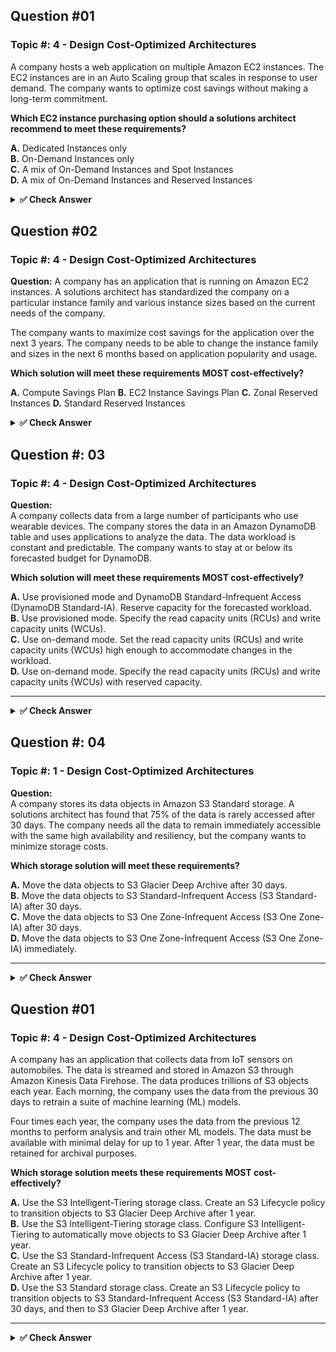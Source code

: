 ## Question #01  
### Topic #: 4 - Design Cost-Optimized Architectures

A company hosts a web application on multiple Amazon EC2 instances. The EC2 instances are in an Auto Scaling group that scales in response to user demand. The company wants to optimize cost savings without making a long-term commitment.

**Which EC2 instance purchasing option should a solutions architect recommend to meet these requirements?**

**A.** Dedicated Instances only  
**B.** On-Demand Instances only  
**C.** A mix of On-Demand Instances and Spot Instances  
**D.** A mix of On-Demand Instances and Reserved Instances  

<details>
<summary><strong>✅ Check Answer</strong></summary>

**Correct Answer: C. A mix of On-Demand Instances and Spot Instances**

**Explanation:**  
- **Spot Instances** offer significant cost savings (up to 90%) and are ideal for stateless, flexible, or fault-tolerant workloads.  
- **On-Demand Instances** provide reliability and are used for the baseline needs.  
- This mix allows the application to remain cost-efficient and scalable without committing to long-term contracts like Reserved Instances.

### 📚 Reference (Official AWS Documentation):
- [Auto Scaling Groups with Multiple Instance Types and Purchase Options – AWS Docs](https://docs.aws.amazon.com/autoscaling/ec2/userguide/ec2-auto-scaling-mixed-instances-groups.html)
- [Amazon EC2 Instance Purchasing Options – AWS Docs](https://docs.aws.amazon.com/AWSEC2/latest/UserGuide/instance-purchasing-options.html)

</details>

## Question #02  
### Topic #: 4 - Design Cost-Optimized Architectures

**Question:** 
 A company has an application that is running on Amazon EC2 instances. A solutions architect has standardized the company on a particular instance family and various instance sizes based on the current needs of the company.

The company wants to maximize cost savings for the application over the next 3 years. The company needs to be able to change the instance family and sizes in the next 6 months based on application popularity and usage.

**Which solution will meet these requirements MOST cost-effectively?**

**A.** Compute Savings Plan
**B.** EC2 Instance Savings Plan
**C.** Zonal Reserved Instances
**D.** Standard Reserved Instances

<details>
<summary><strong>✅ Check Answer</strong></summary>

**✅ Correct Answer: A. Compute Savings Plan**

### ✔ Why Compute Savings Plan?

| Requirement                              | Benefit with Compute Savings Plan |
|------------------------------------------|-----------------------------------|
| Maximize cost savings                    | Up to **66% discount** vs On-Demand pricing |
| Flexibility across instance families     | Applies to **any instance family**, size, OS, or region |
| Anticipating usage pattern changes       | Ideal for unpredictable workloads |
| Lower management overhead                | No manual reservations or tracking needed |

## ❌ Why not the other options?

- **B. EC2 Instance Savings Plan**
  - Locked to a specific **instance family** within a region.
  - Less flexible than Compute Savings Plan.

- **C. Zonal Reserved Instances**
  - Tied to a specific **Availability Zone**.
  - No flexibility to change instance types or zones.

- **D. Standard Reserved Instances**
  - Locked to specific **instance types and configurations**.
  - Most cost-effective only when workloads are very stable and predictable.

---

Let me know if you'd like this saved as a file or want to add a table of contents, diagrams, or more examples!

### 🔗 References:

- AWS Docs – [Amazon S3 File Gateway](https://docs.aws.amazon.com/filegateway/latest/filefsxw/what-is-file-gateway.html)  

</details>

## Question #: 03
### Topic #: 4 - Design Cost-Optimized Architectures

**Question:**  
A company collects data from a large number of participants who use wearable devices. The company stores the data in an Amazon DynamoDB table and uses applications to analyze the data. The data workload is constant and predictable. The company wants to stay at or below its forecasted budget for DynamoDB.

**Which solution will meet these requirements MOST cost-effectively?**

**A.** Use provisioned mode and DynamoDB Standard-Infrequent Access (DynamoDB Standard-IA). Reserve capacity for the forecasted workload.  
**B.** Use provisioned mode. Specify the read capacity units (RCUs) and write capacity units (WCUs).  
**C.** Use on-demand mode. Set the read capacity units (RCUs) and write capacity units (WCUs) high enough to accommodate changes in the workload.  
**D.** Use on-demand mode. Specify the read capacity units (RCUs) and write capacity units (WCUs) with reserved capacity.

---

<details>
<summary><strong>✅ Check Answer</strong></summary>

---

### ✅ Correct Answer: **B. Use provisioned mode. Specify the read capacity units (RCUs) and write capacity units (WCUs).**

---

### 📘 Explanation:

Since the company’s workload is **constant and predictable**, the most **cost-effective** approach is to use **provisioned mode**. In this mode, you can manually define the required RCUs and WCUs to match the expected usage. This allows tighter control over costs and avoids overprovisioning.

#### ✅ Why Option B is Correct:
- **Provisioned mode** fits **predictable workloads**, offering the ability to reserve just enough capacity.
- Avoids the overhead of on-demand costs.
- Allows the company to **stay within budget** by avoiding unnecessary scaling or unpredictable usage charges.

#### 🚫 Why not the others?

- **A.** Incorrect: DynamoDB Standard-IA is meant for **infrequently accessed** data, but the data here is **frequently accessed**, so this storage class is not appropriate.
- **C.** Incorrect: On-demand mode auto-scales, which is better for unpredictable workloads, and may be **more costly** for consistent workloads.
- **D.** Incorrect: On-demand mode does **not** allow manual specification of RCUs/WCUs or use reserved capacity, so the suggestion is technically invalid.

---

### 🔗 References:

- AWS Docs – [DynamoDB Read/Write Capacity Modes](https://docs.aws.amazon.com/amazondynamodb/latest/developerguide/HowItWorks.ReadWriteCapacityMode.html)  
- AWS Docs – [DynamoDB Table Classes](https://docs.aws.amazon.com/amazondynamodb/latest/developerguide/table-class.html)  
</details>

## Question #: 04
### Topic #: 1 - Design Cost-Optimized Architectures

**Question:**  
A company stores its data objects in Amazon S3 Standard storage. A solutions architect has found that 75% of the data is rarely accessed after 30 days. The company needs all the data to remain immediately accessible with the same high availability and resiliency, but the company wants to minimize storage costs.

**Which storage solution will meet these requirements?**

**A.** Move the data objects to S3 Glacier Deep Archive after 30 days.  
**B.** Move the data objects to S3 Standard-Infrequent Access (S3 Standard-IA) after 30 days.  
**C.** Move the data objects to S3 One Zone-Infrequent Access (S3 One Zone-IA) after 30 days.  
**D.** Move the data objects to S3 One Zone-Infrequent Access (S3 One Zone-IA) immediately.

---
<details>
<summary><strong>✅ Check Answer</strong></summary>
---
### ✅ Correct Answer: **B. Move the data objects to S3 Standard-Infrequent Access (S3 Standard-IA) after 30 days.**

---

### 📘 Explanation:

#### ✅ Why Option B is Correct:
- **S3 Standard-IA** is designed for data that is **accessed less frequently but must be immediately accessible** when needed.
- It offers the **same high durability and availability** as S3 Standard, but at a **lower cost** for storage and a slightly higher cost for retrieval.
- Perfect for **rarely accessed data** that still needs **high resiliency and immediate access** — exactly matching the use case described.
- You can automate this using **S3 Lifecycle policies** to transition data to Standard-IA after 30 days.

#### 🚫 Why not the others?

- **A.** S3 Glacier Deep Archive is for **archival** storage. Data is **not immediately accessible** — retrieval takes hours.
- **C. & D.** S3 One Zone-IA is cheaper but stores data in **only one Availability Zone**, which does **not meet high availability or resiliency** requirements.

---

### 🔗 References:

- AWS Documentation – [S3 Storage Classes](https://aws.amazon.com/s3/storage-classes/)
- AWS Docs – [S3 Lifecycle Configuration](https://docs.aws.amazon.com/AmazonS3/latest/userguide/lifecycle-configuration-examples.html)
- ExamTopics Discussion - (https://www.examtopics.com/discussions/amazon/view/100229-exam-aws-certified-solutions-architect-associate-saa-c03/)

</details>

## Question #01  
### Topic #: 4 - Design Cost-Optimized Architectures
 
A company has an application that collects data from IoT sensors on automobiles. The data is streamed and stored in Amazon S3 through Amazon Kinesis Data Firehose. The data produces trillions of S3 objects each year. Each morning, the company uses the data from the previous 30 days to retrain a suite of machine learning (ML) models.

Four times each year, the company uses the data from the previous 12 months to perform analysis and train other ML models. The data must be available with minimal delay for up to 1 year. After 1 year, the data must be retained for archival purposes.

**Which storage solution meets these requirements MOST cost-effectively?**

**A.** Use the S3 Intelligent-Tiering storage class. Create an S3 Lifecycle policy to transition objects to S3 Glacier Deep Archive after 1 year.  
**B.** Use the S3 Intelligent-Tiering storage class. Configure S3 Intelligent-Tiering to automatically move objects to S3 Glacier Deep Archive after 1 year.  
**C.** Use the S3 Standard-Infrequent Access (S3 Standard-IA) storage class. Create an S3 Lifecycle policy to transition objects to S3 Glacier Deep Archive after 1 year.  
**D.** Use the S3 Standard storage class. Create an S3 Lifecycle policy to transition objects to S3 Standard-Infrequent Access (S3 Standard-IA) after 30 days, and then to S3 Glacier Deep Archive after 1 year.

---

<details>
<summary><strong>✅ Check Answer</strong></summary>

---

### ✅ Correct Answer:  
**D. Use the S3 Standard storage class. Create an S3 Lifecycle policy to transition objects to S3 Standard-Infrequent Access (S3 Standard-IA) after 30 days, and then to S3 Glacier Deep Archive after 1 year.**

---

### 📘 Explanation:

#### ✅ Why D is Correct:
- **S3 Standard** supports frequent access in the first 30 days (daily ML training).
- **S3 Standard-IA** is ideal after 30 days (quarterly model training).
- **S3 Glacier Deep Archive** provides the **lowest-cost** long-term archival storage.
- Lifecycle policies **automate transitions** with minimal operational overhead.

#### 🚫 Why the other options are incorrect:

- **A & B:** S3 Intelligent-Tiering incurs **monitoring charges**, which is unnecessary here since the access pattern is **predictable**.
- **C:** Using S3 Standard-IA from the start doesn't make sense because the data is actively used in the first 30 days.

---

### 🔗 References:
- [Amazon S3 Storage Classes](https://docs.aws.amazon.com/AmazonS3/latest/userguide/storage-class-intro.html)  
- [S3 Lifecycle Configuration](https://docs.aws.amazon.com/AmazonS3/latest/userguide/lifecycle-configuration-examples.html)
- [ExamTopics Discussion](https://www.examtopics.com/discussions/amazon/view/102137-exam-aws-certified-solutions-architect-associate-saa-c03/)

</details>